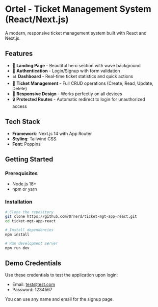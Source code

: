 # Ortel - Ticket Management System (React/Next.js)

A modern, responsive ticket management system built with React and Next.js.

## Features
- 🎯 **Landing Page** - Beautiful hero section with wave background
- 🔐 **Authentication** - Login/Signup with form validation
- 📊 **Dashboard** - Real-time ticket statistics and quick actions
- 🎫 **Ticket Management** - Full CRUD operations (Create, Read, Update, Delete)
- 🎨 **Responsive Design** - Works perfectly on all devices
- 🔒 **Protected Routes** - Automatic redirect to login for unauthorized access

## Tech Stack
- **Framework**: Next.js 14 with App Router
- **Styling**: Tailwind CSS
- **Font**: Poppins

## Getting Started

### Prerequisites
- Node.js 18+ 
- npm or yarn

### Installation
```bash
# Clone the repository
git clone https://github.com/Ornerd/ticket-mgt-app-react.git
cd ticket-mgt-app-react

# Install dependencies
npm install

# Run development server
npm run dev
```

## Demo Credentials
Use these credentials to test the application upon login:

- Email: test@test.com
- Password: 1234567

You can use any name and email for the signup page.
